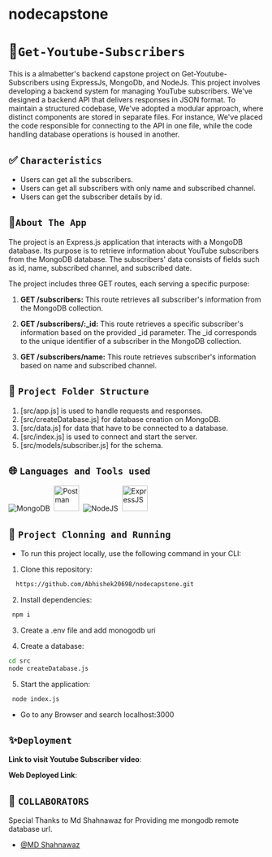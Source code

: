 # nodecapstone

# 💫`Get-Youtube-Subscribers`
This is a almabetter's backend capstone project on Get-Youtube-Subscribers using ExpressJs, MongoDb, and NodeJs.
This project involves developing a backend system for managing YouTube subscribers. We've designed a backend API that delivers responses in JSON format. To maintain a structured codebase, We've adopted a modular approach, where distinct components are stored in separate files. For instance, We've placed the code responsible for connecting to the API in one file, while the code handling database operations is housed in another.


## ✅ `Characteristics`

- Users can get all the subscribers.
- Users can get all subscribers with only name and subscribed channel.
- Users can get the subscriber details by id.


## 🍁`About The App`

The project is an Express.js application that interacts with a MongoDB database. Its purpose is to retrieve information about YouTube subscribers from the MongoDB database. The subscribers' data consists of fields such as id, name, subscribed channel, and subscribed date.


The project includes three GET routes, each serving a specific purpose:

1) **GET /subscribers:** This route retrieves all subscriber's information from the MongoDB collection. 


2) **GET /subscribers/:_id:** This route retrieves a specific subscriber's information based on the provided _id parameter. The _id corresponds to the unique identifier of a subscriber in the MongoDB collection. 


3) **GET /subscribers/name:** This route retrieves subscriber's information based on name and subscribed channel.


##  🌿 `Project Folder Structure`
1. [src/app.js]  is used to handle requests and responses.
2. [src/createDatabase.js]  for database creation on MongoDB.
3. [src/data.js]  for data that have to be connected to a database.
4. [src/index.js]  is used to connect and start the server.
5. [src/models/subscriber.js]  for the schema.


## 🌐 `Languages and Tools used`
 <div>
<img src="https://skills.thijs.gg/icons?i=mongodb" title="MongoDB" alt="MongoDB"/>&nbsp;
  <img src="https://avatars.githubusercontent.com/u/10251060?s=200&v=4" title="Postman" alt="Postman" width="50" height="50"/>&nbsp;
  <img src="https://skills.thijs.gg/icons?i=nodejs" title="NodeJS" alt="NodeJS" />&nbsp;
  <img src="https://cdn.icon-icons.com/icons2/2699/PNG/512/expressjs_logo_icon_169185.png" title="ExpressJS" alt="ExpressJS" width="50" height="50"/>&nbsp;  
</div>


## 🔧 `Project Clonning and Running`

- To run this project locally, use the following command in your CLI:

1. Clone this repository:

```bash
  https://github.com/Abhishek20698/nodecapstone.git
```

2. Install dependencies:

```bash
 npm i
```

3. Create a .env file and add monogodb uri

4. Create a database:

```bash
cd src
node createDatabase.js
```

5. Start the application:

```bash
 node index.js
```
- Go to any Browser and search localhost:3000

## ✨`Deployment`

**Link to visit Youtube Subscriber video**: 

**Web Deployed Link**: 


## 🎋 `COLLABORATORS`
Special Thanks to Md Shahnawaz for Providing me mongodb remote database url.

- [@MD Shahnawaz](https://github.com/Shahnawaz1967)


